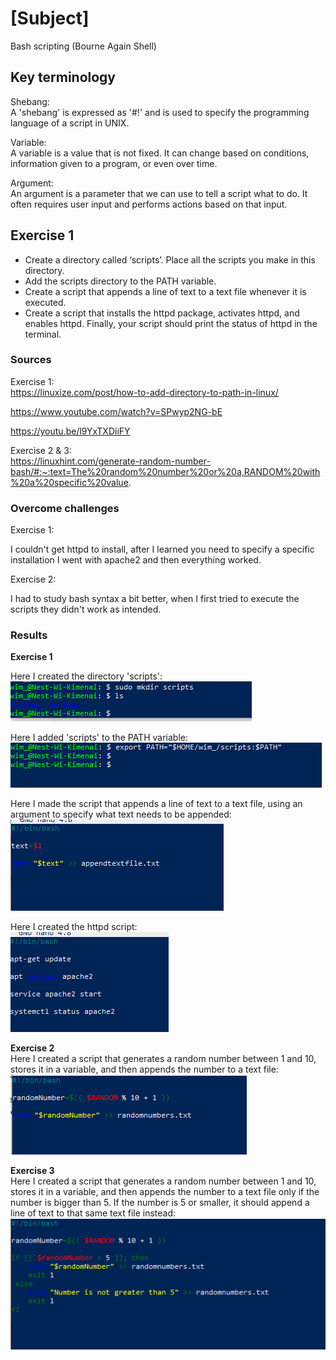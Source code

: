 # [Subject]
Bash scripting (Bourne Again Shell)

## Key terminology
Shebang:  
A 'shebang' is expressed as '#!' and is used to specify the programming language of a script in UNIX.  

Variable:  
A variable is a value that is not fixed. It can change based on conditions, information given to a program, or even over time.  

Argument:  
An argument is a parameter that we can use to tell a script what to do. It often requires user input and performs actions based on that input.

## Exercise 1
* Create a directory called ‘scripts’. Place all the scripts you make in this directory.
* Add the scripts directory to the PATH variable.
* Create a script that appends a line of text to a text file whenever it is executed.
* Create a script that installs the httpd package, activates httpd, and enables httpd. Finally, your script should print the status of httpd in the terminal.

### Sources  
Exercise 1:  
https://linuxize.com/post/how-to-add-directory-to-path-in-linux/

https://www.youtube.com/watch?v=SPwyp2NG-bE 

https://youtu.be/l9YxTXDiiFY

Exercise 2 & 3:  
https://linuxhint.com/generate-random-number-bash/#:~:text=The%20random%20number%20or%20a,RANDOM%20with%20a%20specific%20value.

### Overcome challenges
Exercise 1:  

I couldn't get httpd to install, after I learned you need to specify a specific installation I went with apache2 and then everything worked.

Exercise 2:  

I had to study bash syntax a bit better, when I first tried to execute the scripts they didn't work as intended.

### Results
**Exercise 1**  

Here I created the directory 'scripts':  
![screenshot](/00_includes/Linux/LNX-07/LNX-07-mkdir-scripts.PNG)


Here I added 'scripts' to the PATH variable:  
![screenshot](/00_includes/Linux/LNX-07/LNX-07-add-path-variable.PNG)

Here I made the script that appends a line of text to a text file, using an argument to specify what text needs to be appended:  
![screenshot](/00_includes/Linux/LNX-07/LNX-07-appendtext-script.PNG)

Here I created the httpd script:  
![screenshot](/00_includes/Linux/LNX-07/LNX-07-httpd-script.PNG)

**Exercise 2**  
Here I created a script that generates a random number between 1 and 10, stores it in a variable, and then appends the number to a text file:  
![screenshot](/00_includes/Linux/LNX-07/LNX-07-randnumber-script.PNG)

**Exercise 3**  
Here I created a script that generates a random number between 1 and 10, stores it in a variable, and then appends the number to a text file only if the number is bigger than 5. If the number is 5 or smaller, it should append a line of text to that same text file instead:  
![screenshot](/00_includes/Linux/LNX-07/LNX-07-exercise-3.PNG)

